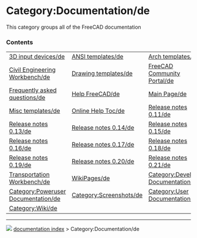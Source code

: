 # Category:Documentation/de
This category groups all of the FreeCAD documentation

### Contents

|     |     |     |
| --- | --- | --- |
| [3D input devices/de](3D_input_devices/de.md) | [ANSI templates/de](ANSI_templates/de.md) | [Arch templates/de](Arch_templates/de.md) |
| [Civil Engineering Workbench/de](Civil_Engineering_Workbench/de.md) | [Drawing templates/de](Drawing_templates/de.md) | [FreeCAD Community Portal/de](FreeCAD_Community_Portal/de.md) |
| [Frequently asked questions/de](Frequently_asked_questions/de.md) | [Help FreeCAD/de](Help_FreeCAD/de.md) | [Main Page/de](Main_Page/de.md) |
| [Misc templates/de](Misc_templates/de.md) | [Online Help Toc/de](Online_Help_Toc/de.md) | [Release notes 0.11/de](Release_notes_0.11/de.md) |
| [Release notes 0.13/de](Release_notes_0.13/de.md) | [Release notes 0.14/de](Release_notes_0.14/de.md) | [Release notes 0.15/de](Release_notes_0.15/de.md) |
| [Release notes 0.16/de](Release_notes_0.16/de.md) | [Release notes 0.17/de](Release_notes_0.17/de.md) | [Release notes 0.18/de](Release_notes_0.18/de.md) |
| [Release notes 0.19/de](Release_notes_0.19/de.md) | [Release notes 0.20/de](Release_notes_0.20/de.md) | [Release notes 0.21/de](Release_notes_0.21/de.md) |
| [Transportation Workbench/de](Transportation_Workbench/de.md) | [WikiPages/de](WikiPages/de.md) | [Category:Developer Documentation/de](Category_Developer_Documentation/de.md) |
| [Category:Poweruser Documentation/de](Category_Poweruser_Documentation/de.md) | [Category:Screenshots/de](Category_Screenshots/de.md) | [Category:User Documentation/de](Category_User_Documentation/de.md) |
| [Category:Wiki/de](Category_Wiki/de.md) |



---
![](images/Right_arrow.png) [documentation index](../README.md) > Category:Documentation/de

